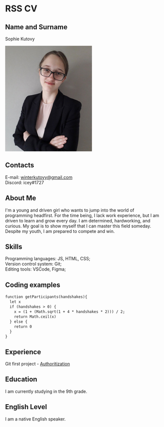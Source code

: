 # RSS CV #
## Name and Surname
Sophie Kutovy
   
![My picture](https://raw.githubusercontent.com/Iceyuu/rsschool-cv/gh-pages/Frame%201.jpg)
   
## Contacts
E-mail: <winterkutovy@gmail.com>  
Discord: icey#1727
   
## About Me
I'm a young and driven girl who wants to jump into the world of programming headfirst. For the time being, I lack work experience, but I am driven to learn and grow every day. I am determined, hardworking, and curious. My goal is to show myself that I can master this field someday. Despite my youth, I am prepared to compete and win.
    
## Skills
Programming languages: JS, HTML, CSS;  
Version control system: Git;  
Editing tools: VSCode, Figma;
   
## Coding examples   
```
function getParticipants(handshakes){
  let x
  if (handshakes > 0) {
    x = (1 + (Math.sqrt(1 + 4 * handshakes * 2))) / 2;
    return Math.ceil(x)
  } else {
    return 0
  }
}
```
## Experience
Git first project - [Authoritization](https://github.com/Iceyuu/project)

## Education
I am currently studying in the 9th grade.

## English Level
I am a native English speaker.
